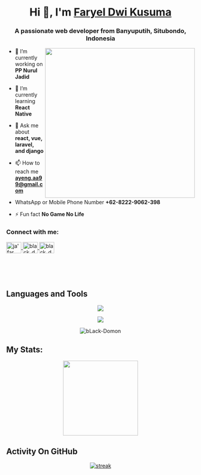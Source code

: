 <h1 align="center">Hi 👋, I'm <a href="https://github.com/FaryelDK">Faryel Dwi Kusuma </a></h1>
<h3 align="center">A passionate web developer from Banyuputih, Situbondo, Indonesia</h3>
<img align="right" width="400" src="https://bayanbox.ir/view/1353559592827697052/programmer.gif">

- 🔭 I’m currently working on **PP Nurul Jadid**

- 🌱 I’m currently learning **React Native**

- 💬 Ask me about **react, vue, laravel, and django**

- 📫 How to reach me **ayeng.aa99@gmail.com**

- WhatsApp or Mobile Phone Number **+62-8222-9062-398**

- ⚡ Fun fact **No Game No Life**


<h3 align="left">Connect with me:</h3>
<p align="left" style="margin-bottom: 50px">
<a href="https://fb.com/ja'far ilham" target="blank">
  <img align="center" src="https://raw.githubusercontent.com/rahuldkjain/github-profile-readme-generator/master/src/images/icons/Social/facebook.svg" alt="ja'far ilham" height="30" width="40" />
</a>
<a href="https://instagram.com/black_domon" target="blank">
  <img align="center" src="https://raw.githubusercontent.com/rahuldkjain/github-profile-readme-generator/master/src/images/icons/Social/instagram.svg" alt="black_domon" height="30" width="40" />
</a>
<a href="https://wa.me/+6282229062398" target="blank">
  <img align="center" src="https://raw.githubusercontent.com/rahuldkjain/github-profile-readme-generator/master/src/images/icons/Social/whatsapp.svg" alt="black_domon" height="30" width="40" />
</a>
</p>

&nbsp;

## Languages and Tools
<p align="center"> <a href="https://github.com/FaryelDK"><img src="https://skillicons.dev/icons?i=vscode,github,mongodb,css,html,js,express,bots,nodejs,laravel,django,bootstrap"></a></p>
<p align="center"> <a href="https://github.com/FaryelDK"><img src="https://skillicons.dev/icons?i=elixir,tailwind,php,mysql,replit"></a></p>

<p align="center"><img align="center" src="https://github-readme-stats.vercel.app/api/top-langs?username=FaryelDK&show_icons=true&locale=en&layout=compact&bg_color=151515" alt="bLack-Domon"/></p>

## My Stats:
<p align="center">
<img height="200px" src="https://github-readme-stats.vercel.app/api?username=FaryelDK&hide_border=true&show_icons=true&count_private=true&theme=gruvbox&bg_color=151515">
</p>

## Activity On GitHub
<p align="center">
  <a href="https://github.com/FaryelDK">      
<img title="stats" alt="streak" src="https://github-readme-streak-stats.herokuapp.com/?user=FaryelDK&theme=dark&hide_border=true&stroke=f53b3b"/>
</a> 
</p>
